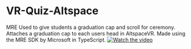 # VR-Quiz-Altspace
MRE Used to give students a graduation cap and scroll for ceremony.
Attaches a graduation cap to each users head in AltspaceVR. 
Made using the MRE SDK by Microsoft in TypeScript. 
[![Watch the video](https://img.youtube.com/vi/abM306IrNrQ/maxresdefault.jpg)](https://www.youtube.com/watch?v=abM306IrNrQ)
